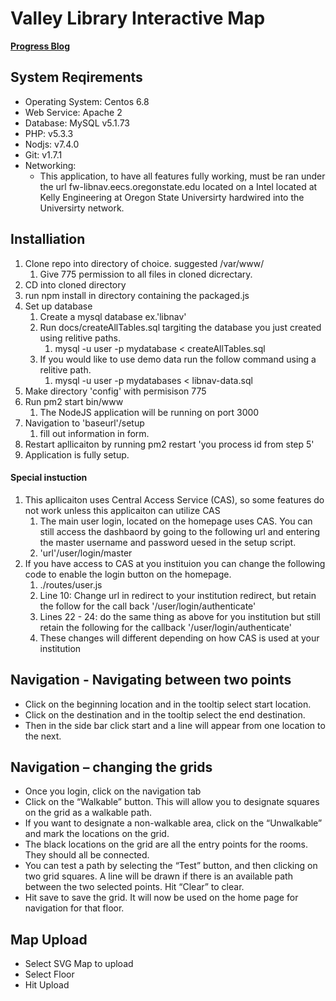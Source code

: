 # Valley Library Interactive Map

**[Progress Blog](https://github.com/NathanHealea/ValleyLibraryInteractiveMap/wiki/)**

## System Reqirements
* Operating System: Centos 6.8
* Web Service: Apache 2
* Database: MySQL v5.1.73
* PHP: v5.3.3
* Nodjs: v7.4.0
* Git: v1.7.1
* Networking:
  * This application, to have all features fully working, must be ran under the url fw-libnav.eecs.oregonstate.edu located on a Intel located at Kelly Engineering at Oregon State Universirty hardwired into the Universirty network.

## Installiation 
1. Clone repo into directory of choice. suggested /var/www/
	1. Give 775 permission to all files in cloned dicrectary.
2. CD into cloned directory
3. run npm install in directory containing the packaged.js
4. Set up database
	1. Create a mysql database ex.'libnav'
	2. Run docs/createAllTables.sql targiting the database you just created using relitive paths.
		1. mysql -u user -p mydatabase < createAllTables.sql
	3. If you would like to use demo data run the follow command using a relitive path.
		1. mysql -u user -p mydatabases < libnav-data.sql
4. Make directory 'config' with permisison 775
5. Run pm2 start bin/www
	1. The NodeJS application will be running on port 3000
6. Navigation to 'baseurl'/setup
	1. fill out information in form.
7. Restart apllicaiton by running pm2 restart 'you process id from step 5'
8. Application is fully setup.

#### Special instuction 
1. This apllicaiton uses Central Access Service (CAS), so some features do not work unless this applicaiton can utilize CAS
	1. The main user login, located on the homepage uses CAS. You can still access the dashbaord by going to the following url and entering the master username and password uesed in the setup script.
	2. 'url'/user/login/master
2. If you have access to CAS at you instituion you can change the following code to enable the login button on the homepage.
	1. ./routes/user.js
	2. Line 10: Change url in redirect to your institution redirect, but retain the follow for the call back '/user/login/authenticate'
	3. Lines 22 - 24: do the same thing as above for you institution but still retain the following for the callback '/user/login/authenticate' 
	4. These changes will different depending on how CAS is used at your institution

## Navigation -  Navigating between two points 

* Click on the beginning location and in the tooltip select start location.
* Click on the destination and in the tooltip select the end destination.
* Then in the side bar click start and a line will appear from one location to the next.

## Navigation – changing the grids

* Once you login, click on the navigation tab
* Click on the “Walkable” button. This will allow you to designate squares on the grid as a walkable path. 
* If you want to designate a non-walkable area, click on the “Unwalkable” and mark the locations on the grid. 
* The black locations on the grid are all the entry points for the rooms. They should all be connected. 
* You can test a path by selecting the “Test” button, and then clicking on two grid squares. A line will be drawn if there is an available path between the two selected points. Hit “Clear” to clear. 
* Hit save to save the grid. It will now be used on the home page for navigation for that floor. 

## Map Upload

* Select SVG Map to upload
* Select Floor
* Hit Upload

